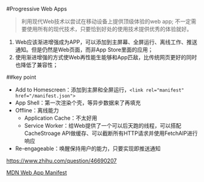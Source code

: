 #Progressive Web Apps
> 利用现代Web技术以尝试在移动设备上提供顶级体验的web app; 不一定需要使用所有的现代技术，只要恰到好处的使用技术提供优秀的体验就好。
1. Web应该渐进增强成为APP，可以添加到主屏幕、全屏运行、离线工作、推送通知。但是仍然是Web页面，而非App Store里面的应用；
2. 使用渐进增强的方式使Web再性能生能够和App匹敌，比传统网页更好的同时也降低了兼容性；

##key point
+ Add to Homescreen：添加到主屏和全屏运行，`<link rel="manifest" href="/manifest.json">`
+ App Shell：第一次渲染个壳，等异步数据来了再填充
+ Offline：离线能力
    * Application Cache：不太好用
    * Service Worker：给Web提供了一个可以后天跑的线程，可以搭配CacheStroage API做缓存、可以截断所有HTTP请求并使用FetchAIP进行响应
+ Re-engageable：唤醒保持用户的能力，只要实现即推送通知

https://www.zhihu.com/question/46690207

[MDN Web App Manifest](https://developer.mozilla.org/zh-CN/docs/Web/Manifest)